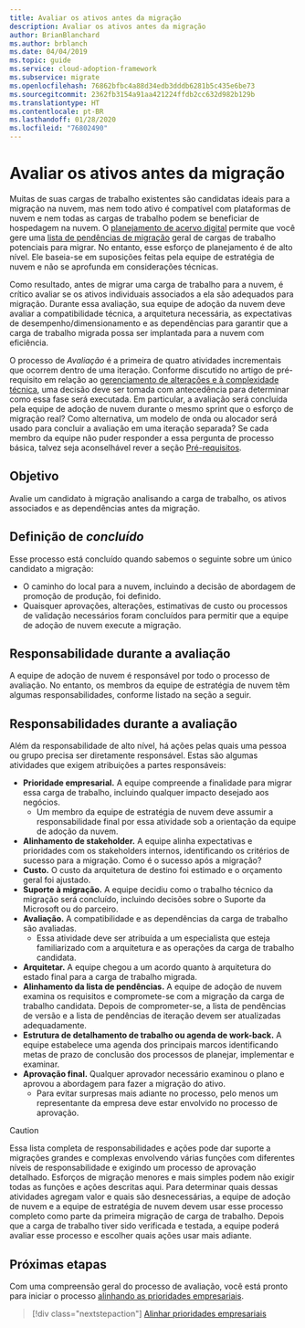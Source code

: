 ```yaml
---
title: Avaliar os ativos antes da migração
description: Avaliar os ativos antes da migração
author: BrianBlanchard
ms.author: brblanch
ms.date: 04/04/2019
ms.topic: guide
ms.service: cloud-adoption-framework
ms.subservice: migrate
ms.openlocfilehash: 76862bfbc4a88d34edb3dddb6281b5c435e6be73
ms.sourcegitcommit: 2362fb3154a91aa421224ffdb2cc632d982b129b
ms.translationtype: HT
ms.contentlocale: pt-BR
ms.lasthandoff: 01/28/2020
ms.locfileid: "76802490"
---
```

# <a name="assess-assets-prior-to-migration"></a>Avaliar os ativos antes da migração

Muitas de suas cargas de trabalho existentes são candidatas ideais para a migração na nuvem, mas nem todo ativo é compatível com plataformas de nuvem e nem todas as cargas de trabalho podem se beneficiar de hospedagem na nuvem. O [planejamento de acervo digital](../../../digital-estate/index.md) permite que você gere uma [lista de pendências de migração](../prerequisites/technical-complexity.md#migration-backlog-aligning-business-priorities-and-timing) geral de cargas de trabalho potenciais para migrar. No entanto, esse esforço de planejamento é de alto nível. Ele baseia-se em suposições feitas pela equipe de estratégia de nuvem e não se aprofunda em considerações técnicas.

Como resultado, antes de migrar uma carga de trabalho para a nuvem, é crítico avaliar se os ativos individuais associados a ela são adequados para migração. Durante essa avaliação, sua equipe de adoção da nuvem deve avaliar a compatibilidade técnica, a arquitetura necessária, as expectativas de desempenho/dimensionamento e as dependências para garantir que a carga de trabalho migrada possa ser implantada para a nuvem com eficiência.

O processo de *Avaliação* é a primeira de quatro atividades incrementais que ocorrem dentro de uma iteração. Conforme discutido no artigo de pré-requisito em relação ao [gerenciamento de alterações e à complexidade técnica](../prerequisites/technical-complexity.md), uma decisão deve ser tomada com antecedência para determinar como essa fase será executada. Em particular, a avaliação será concluída pela equipe de adoção de nuvem durante o mesmo sprint que o esforço de migração real? Como alternativa, um modelo de onda ou alocador será usado para concluir a avaliação em uma iteração separada? Se cada membro da equipe não puder responder a essa pergunta de processo básica, talvez seja aconselhável rever a seção [Pré-requisitos](../prerequisites/index.md).

## <a name="objective"></a>Objetivo

Avalie um candidato à migração analisando a carga de trabalho, os ativos associados e as dependências antes da migração.

## <a name="definition-of-done"></a>Definição de *concluído*

Esse processo está concluído quando sabemos o seguinte sobre um único candidato a migração:

- O caminho do local para a nuvem, incluindo a decisão de abordagem de promoção de produção, foi definido.
- Quaisquer aprovações, alterações, estimativas de custo ou processos de validação necessários foram concluídos para permitir que a equipe de adoção de nuvem execute a migração.

## <a name="accountability-during-assessment"></a>Responsabilidade durante a avaliação

A equipe de adoção de nuvem é responsável por todo o processo de avaliação. No entanto, os membros da equipe de estratégia de nuvem têm algumas responsabilidades, conforme listado na seção a seguir.

## <a name="responsibilities-during-assessment"></a>Responsabilidades durante a avaliação

Além da responsabilidade de alto nível, há ações pelas quais uma pessoa ou grupo precisa ser diretamente responsável. Estas são algumas atividades que exigem atribuições a partes responsáveis:

- **Prioridade empresarial.** A equipe compreende a finalidade para migrar essa carga de trabalho, incluindo qualquer impacto desejado aos negócios.
  - Um membro da equipe de estratégia de nuvem deve assumir a responsabilidade final por essa atividade sob a orientação da equipe de adoção da nuvem.
- **Alinhamento de stakeholder.** A equipe alinha expectativas e prioridades com os stakeholders internos, identificando os critérios de sucesso para a migração. Como é o sucesso após a migração?
- **Custo.** O custo da arquitetura de destino foi estimado e o orçamento geral foi ajustado.
- **Suporte à migração.** A equipe decidiu como o trabalho técnico da migração será concluído, incluindo decisões sobre o Suporte da Microsoft ou do parceiro.
- **Avaliação.** A compatibilidade e as dependências da carga de trabalho são avaliadas.
  - Essa atividade deve ser atribuída a um especialista que esteja familiarizado com a arquitetura e as operações da carga de trabalho candidata.
- **Arquitetar.** A equipe chegou a um acordo quanto à arquitetura do estado final para a carga de trabalho migrada.
- **Alinhamento da lista de pendências.** A equipe de adoção de nuvem examina os requisitos e compromete-se com a migração da carga de trabalho candidata. Depois de comprometer-se, a lista de pendências de versão e a lista de pendências de iteração devem ser atualizadas adequadamente.
- **Estrutura de detalhamento de trabalho ou agenda de work-back.** A equipe estabelece uma agenda dos principais marcos identificando metas de prazo de conclusão dos processos de planejar, implementar e examinar.
- **Aprovação final.** Qualquer aprovador necessário examinou o plano e aprovou a abordagem para fazer a migração do ativo.
  - Para evitar surpresas mais adiante no processo, pelo menos um representante da empresa deve estar envolvido no processo de aprovação.

> [!CAUTION]
> Essa lista completa de responsabilidades e ações pode dar suporte a migrações grandes e complexas envolvendo várias funções com diferentes níveis de responsabilidade e exigindo um processo de aprovação detalhado. Esforços de migração menores e mais simples podem não exigir todas as funções e ações descritas aqui. Para determinar quais dessas atividades agregam valor e quais são desnecessárias, a equipe de adoção de nuvem e a equipe de estratégia de nuvem devem usar esse processo completo como parte da primeira migração de carga de trabalho. Depois que a carga de trabalho tiver sido verificada e testada, a equipe poderá avaliar esse processo e escolher quais ações usar mais adiante.

## <a name="next-steps"></a>Próximas etapas

Com uma compreensão geral do processo de avaliação, você está pronto para iniciar o processo [alinhando as prioridades empresariais](./business-priorities.md).

> [!div class="nextstepaction"]
> [Alinhar prioridades empresariais](./business-priorities.md)
